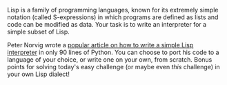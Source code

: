 

Lisp is a family of programming languages, known for its extremely simple notation (called S-expressions) in which programs are defined as lists and code can be modified as data. Your task is to write an interpreter for a simple subset of Lisp.

Peter Norvig wrote a [popular article on how to write a simple Lisp interpreter](http://norvig.com/lispy.html) in only 90 lines of Python. You can choose to port his code to a language of your choice, or write one on your own, from scratch. Bonus points for solving today's easy challenge (or maybe even _this_ challenge) in your own Lisp dialect!

